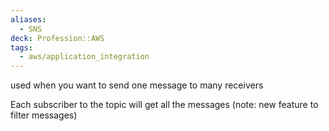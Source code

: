 ```yaml
---
aliases:
  - SNS
deck: Profession::AWS
tags:
  - aws/application_integration
---
```

used when you want to send one message to many receivers

Each subscriber to the topic will get all the messages (note: new feature to filter messages)